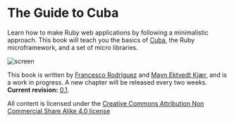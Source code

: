 The Guide to Cuba
=================

Learn how to make Ruby web applications by following a minimalistic
approach. This book will teach you the basics of [Cuba](http://cuba.is/), the Ruby
microframework, and a set of micro libraries.

![screen](https://raw.githubusercontent.com/frodsan/theguidetocuba/master/assets/screen.png)

This book is written by [Francesco Rodríguez](http://frodsan.me)
and [Mayn Ektvedt Kjær](http://maynkj.com), and is a work in
progress. A new chapter will be released every two weeks. **Current revision:**
[0.1](https://github.com/frodsan/theguidetocuba/releases/tag/1.0.0).

All content is licensed under the [Creative Commons Attribution Non Commercial Share Alike 4.0 license](http://creativecommons.org/licenses/by-nc-sa/4.0/)
